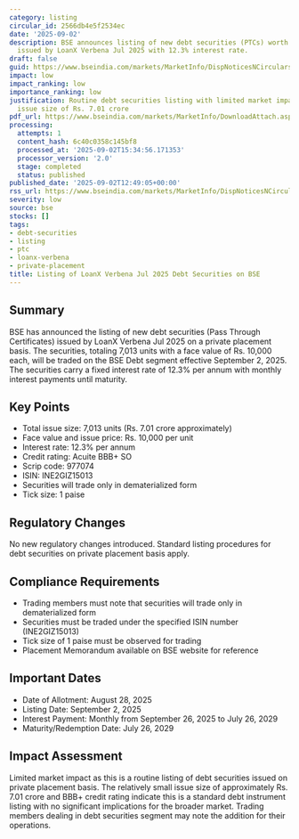 ```yaml
---
category: listing
circular_id: 2566db4e5f2534ec
date: '2025-09-02'
description: BSE announces listing of new debt securities (PTCs) worth Rs. 7.01 crore
  issued by LoanX Verbena Jul 2025 with 12.3% interest rate.
draft: false
guid: https://www.bseindia.com/markets/MarketInfo/DispNoticesNCirculars.aspx?Noticeid={68C887A0-6B21-4602-A20F-1D18A55552CF}&noticeno=20250902-35&dt=09/02/2025&icount=35&totcount=57&flag=0
impact: low
impact_ranking: low
importance_ranking: low
justification: Routine debt securities listing with limited market impact - small
  issue size of Rs. 7.01 crore
pdf_url: https://www.bseindia.com/markets/MarketInfo/DownloadAttach.aspx?id=20250902-35&attachedId=
processing:
  attempts: 1
  content_hash: 6c40c0358c145bf8
  processed_at: '2025-09-02T15:34:56.171353'
  processor_version: '2.0'
  stage: completed
  status: published
published_date: '2025-09-02T12:49:05+00:00'
rss_url: https://www.bseindia.com/markets/MarketInfo/DispNoticesNCirculars.aspx?Noticeid={68C887A0-6B21-4602-A20F-1D18A55552CF}&noticeno=20250902-35&dt=09/02/2025&icount=35&totcount=57&flag=0
severity: low
source: bse
stocks: []
tags:
- debt-securities
- listing
- ptc
- loanx-verbena
- private-placement
title: Listing of LoanX Verbena Jul 2025 Debt Securities on BSE
---
```


## Summary

BSE has announced the listing of new debt securities (Pass Through Certificates) issued by LoanX Verbena Jul 2025 on a private placement basis. The securities, totaling 7,013 units with a face value of Rs. 10,000 each, will be traded on the BSE Debt segment effective September 2, 2025. The securities carry a fixed interest rate of 12.3% per annum with monthly interest payments until maturity.

## Key Points

- Total issue size: 7,013 units (Rs. 7.01 crore approximately)
- Face value and issue price: Rs. 10,000 per unit
- Interest rate: 12.3% per annum
- Credit rating: Acuite BBB+ SO
- Scrip code: 977074
- ISIN: INE2GIZ15013
- Securities will trade only in dematerialized form
- Tick size: 1 paise

## Regulatory Changes

No new regulatory changes introduced. Standard listing procedures for debt securities on private placement basis apply.

## Compliance Requirements

- Trading members must note that securities will trade only in dematerialized form
- Securities must be traded under the specified ISIN number (INE2GIZ15013)
- Tick size of 1 paise must be observed for trading
- Placement Memorandum available on BSE website for reference

## Important Dates

- Date of Allotment: August 28, 2025
- Listing Date: September 2, 2025
- Interest Payment: Monthly from September 26, 2025 to July 26, 2029
- Maturity/Redemption Date: July 26, 2029

## Impact Assessment

Limited market impact as this is a routine listing of debt securities issued on private placement basis. The relatively small issue size of approximately Rs. 7.01 crore and BBB+ credit rating indicate this is a standard debt instrument listing with no significant implications for the broader market. Trading members dealing in debt securities segment may note the addition for their operations.